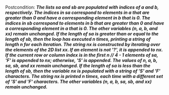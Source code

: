 Postcondition: ***The lists sa and sb are populated with indices of a and b, respectively. The indices in sa correspond to elements in a that are greater than 0 and have a corresponding element in b that is 0. The indices in sb correspond to elements in b that are greater than 0 and have a corresponding element in a that is 0. The other variables (n, a, b, and xx) remain unchanged. If the length of sa is greater than or equal to the length of sb, then the loop has executed n times, printing a string of length n for each iteration. The string nx is constructed by iterating over the elements of the 2D list xx. If an element is not '?', it is appended to nx. If the current row or column index is in the first n // 4 - 1 elements of sa, 'F' is appended to nx; otherwise, 'S' is appended. The values of n, a, b, sa, sb, and xx remain unchanged. If the length of sa is less than the length of sb, then the variable nx is populated with a string of 'S' and 'F' characters. The string nx is printed n times, each time with a different set of 'S' and 'F' characters. The other variables (n, a, b, sa, sb, and xx) remain unchanged.***